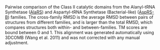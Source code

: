 Pairwise comparison of the Class II catalytic domains from the Alanyl-tRNA Synthetase (<a href='/class2/ala'>AlaRS</a>) and Aspartyl-tRNA Synthetase (Bacterial-like) (<a href='/class2/asp1'>AspRS-B</a>) families. 
	The cross-family RMSD is the average RMSD between pairs of structures from different families, and is
	 larger than the total RMSD, which compares structures both within- and between-families. TM scores are bound between 0 and 1. 
	 This alignment was generated automatically using 3DCOMB (Wang et al. 2011) and was not corrected with any manual adjustment.
